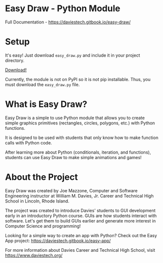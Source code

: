 # Easy Draw - Python Module

Full Documentation - https://daviestech.gitbook.io/easy-draw/

# Setup

It's easy!  Just download ```easy_draw.py``` and include it in your project directory. 

[Download!](https://github.com/MrMazzone/easy-draw/releases/download/v1.0.4/easy_draw.py)

Currently, the module is not on PyPI so it is not pip installable. Thus, you must download the ```easy_draw.py``` file.

# What is Easy Draw?

Easy Draw is a simple to use Python module that allows you to create simple graphics primitives (rectangles, circles, polygons, etc.) with Python functions.

It is designed to be used with students that only know how to make function calls with Python code. 

After learning more about Python (conditionals, iteration, and functions), students can use Easy Draw to make simple animations and games!

# About the Project
Easy Draw was created by Joe Mazzone, Computer and Software Engineering instructor at William M. Davies, Jr. Career and Technical High School in Lincoln, Rhode Island. 

The project was created to introduce Davies' students to GUI development early in an introductory Python course.  GUIs are how students interact with software.  Let's get them to build GUIs earlier and generate more interest in Computer Science and programming!

Looking for a simple way to create an app with Python?  Check out the Easy App project: https://daviestech.gitbook.io/easy-app/

For more information about Davies Career and Technical High School, visit https://www.daviestech.org/
